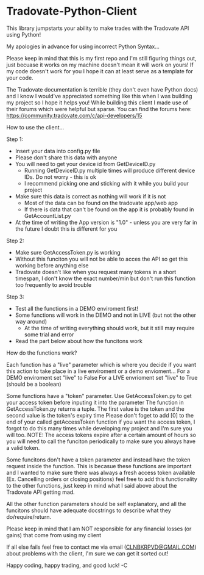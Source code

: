 # Tradovate-Python-Client
This library jumpstarts your ability to make trades with the Tradovate API using Python!

My apologies in advance for using incorrect Python Syntax...

Please keep in mind that this is my first repo and I'm still figuring things out, just becuase it works on my machine doesn't mean it will work on yours! If my code doesn't work for you I hope it can at least serve as a template for your code. 

The Tradovate documentation is terrible (they don't even have Python docs) and I know I would've appreciated something like this when I was building my project so I hope it helps you! While building this client I made use of their forums which were helpful but sparse. You can find the forums here: https://community.tradovate.com/c/api-developers/15

How to use the client...

Step 1:
- Insert your data into config.py file
- Please don't share this data with anyone
- You will need to get your device id from GetDeviceID.py
    - Running GetDeviceID.py multiple times will produce different device IDs. Do not worry - this is ok 
    - I recommend picking one and sticking with it while you build your project
- Make sure this data is correct as nothing will work if it is not
    - Most of the data can be found on the tradovate app/web app
    - If there is data that can't be found on the app it is probably found in GetAccountList.py
- At the time of writing the App version is "1.0" - unless you are very far in the future I doubt this is different for you

Step 2:
- Make sure GetAccessToken.py is working
- Without this funciton you will not be able to acces the API so get this working before anything else
- Tradovate doesn't like when you request many tokens in a short timespan, I don't know the exact number/min but don't run   this function too frequently to avoid trouble

Step 3:
- Test all the functions in a DEMO enviroment first!
- Some functions will work in the DEMO and not in LIVE (but not the other way around)
    - At the time of writing everything should work, but it still may require some trial and error 
- Read the part below about how the funcitons work

How do the functions work?

Each function has a "live" parameter which is where you decide if you want this action to take place in a live enviroment or a demo envioment...
For a DEMO enviroment set "live" to False
For a LIVE envrioment set "live" to True
(should be a boolean)

Some functions have a "token" parameter.
Use GetAccessToken.py to get your access token before inputing it into the parameter
The function in GetAccessToken.py returns a tuple. The first value is the token and the second value is the token's expiry time
Please don't foget to add [0] to the end of your called getAccessToken function if you want the access token, I forgot to do this many times while developing my project and I'm sure you will too. 
NOTE: The access tokens expire after a certain amount of hours so you will need to call the funciton periodically to make sure you always have a valid token.

Some funcitons don't have a token parameter and instead have the token request inside the function.
This is becasue these functions are important and I wanted to make sure there was always a fresh access token available (Ex. Cancelling orders or closing positions) feel free to add this functionality to the other functions, just keep in mind what I said above about the Tradovate API getting mad. 

All the other function parameters should be self explanatory, and all the funcitons should have adequate docstrings to describe what they do/require/return. 

Please keep in mind that I am NOT responsible for any financial losses (or gains) that come from using my client

If all else fails feel free to contact me via email (CLNBKRPVD@GMAIL.COM) about problems with the client, I'm sure we can get it sorted out!

Happy coding, happy trading, and good luck!
-C
